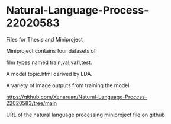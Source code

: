 # Natural-Language-Process-22020583

Files for Thesis and Miniproject

Miniproject contains four datasets of 

film types named train,val,val1,test.

A model topic.html derived by LDA.

A variety of image outputs from training the model

https://github.com/Xenaruan/Natural-Language-Process-22020583/tree/main 

URL of the natural language processing miniproject file on github
